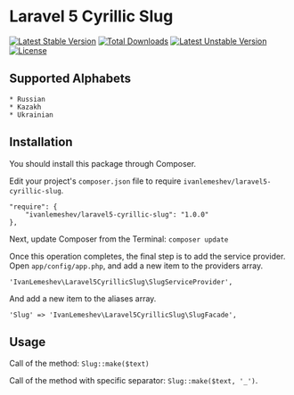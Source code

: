 # Laravel 5 Cyrillic Slug

[![Latest Stable Version](https://poser.pugx.org/ivanlemeshev/laravel5-cyrillic-slug/v/stable.svg)](https://packagist.org/packages/ivanlemeshev/laravel5-cyrillic-slug) [![Total Downloads](https://poser.pugx.org/ivanlemeshev/laravel5-cyrillic-slug/downloads.svg)](https://packagist.org/packages/ivanlemeshev/laravel5-cyrillic-slug) [![Latest Unstable Version](https://poser.pugx.org/ivanlemeshev/laravel5-cyrillic-slug/v/unstable.svg)](https://packagist.org/packages/ivanlemeshev/laravel5-cyrillic-slug) [![License](https://poser.pugx.org/ivanlemeshev/laravel5-cyrillic-slug/license.svg)](https://packagist.org/packages/ivanlemeshev/laravel5-cyrillic-slug)

## Supported Alphabets
    * Russian
    * Kazakh
    * Ukrainian

## Installation

You should install this package through Composer.

Edit your project's `composer.json` file to require `ivanlemeshev/laravel5-cyrillic-slug`.

    "require": {
        "ivanlemeshev/laravel5-cyrillic-slug": "1.0.0"
    },

Next, update Composer from the Terminal:
    `composer update`

Once this operation completes, the final step is to add the service provider.
Open `app/config/app.php`, and add a new item to the providers array.

  `'IvanLemeshev\Laravel5CyrillicSlug\SlugServiceProvider',`

And add a new item to the aliases array.

  `'Slug' => 'IvanLemeshev\Laravel5CyrillicSlug\SlugFacade',`

Usage
-------
Call of the method: `Slug::make($text)`

Call of the method with specific separator: `Slug::make($text, '_')`.
